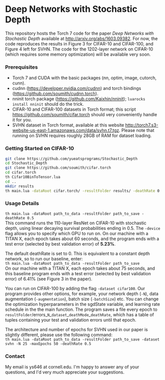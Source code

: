 Deep Networks with Stochastic Depth
====================
This repository hosts the Torch 7 code for the paper _Deep Networks with Stochastic Depth_
available at http://arxiv.org/abs/1603.09382. For now, the code reproduces the results in Figure 3 for CIFAR-10 and CIFAR-100, and Figure 4 left for SVHN. The code for the 1202-layer network on CIFAR-10 (which requires some memory optimization) will be available very soon.

### Prerequisites
- Torch 7 and CUDA with the basic packages (nn, optim, image, cutorch, cunn).
- cudnn (https://developer.nvidia.com/cudnn) and torch bindings (https://github.com/soumith/cudnn.torch).
- nninit torch package (https://github.com/Kaixhin/nninit); `luarocks install nninit` should do the trick.
- CIFAR-10 and CIFAR-100 datasets in Torch format; this script https://github.com/soumith/cifar.torch should very conveniently handle it for you.
- SVHN dataset in Torch format, available at this website http://torch7.s3-website-us-east-1.amazonaws.com/data/svhn.t7.tgz. Please note that running on SVHN requires roughly 28GB of RAM for dataset loading.

### Getting Started on CIFAR-10
```bash
git clone https://github.com/yueatsprograms/Stochastic_Depth
cd Stochastic_Depth
git clone https://github.com/soumith/cifar.torch
cd cifar.torch
th Cifar10BinToTensor.lua
cd ..
mkdir results
th main.lua -dataRoot cifar.torch/ -resultFolder results/ -deathRate 0.5
```

### Usage Details
`th main.lua -dataRoot path_to_data -resultFolder path_to_save -deathRate 0.5`<br/>
This command runs the 110-layer ResNet on CIFAR-10 with stochastic depth, using linear decaying survival probabilities ending in 0.5. The `-device` flag allows you to specify which GPU to run on. On our machine with a TITAN X, each epoch takes about 60 seconds, and the program ends with a test error (selected by best validation error) of __5.23%__.

The default deathRate is set to 0. This is equivalent to a constant depth network, so to run our baseline, enter: <br/>
`th main.lua -dataRoot path_to_data -resultFolder path_to_save` <br/>
On our machine with a TITAN X, each epoch takes about 75 seconds, and this baseline program ends with a test error (selected by best validation error) of 6.41% (see Figure 3 in the paper).

You can run on CIFAR-100 by adding the flag `-dataset cifar100`. Our program provides other options, for example, your network depth (`-N`), data augmentation (`-augmentation`), batch size (`-batchSize`) etc. You can change the optimization hyperparameters in the sgdState variable, and learning rate schedule in the the main function. The program saves a file every epoch to `resultFolder`/errors\_`N`\_`dataset`\_`deathMode`\_`deathRate`, which has a table of tuples containing your test and validation errors until that epoch.

The architecture and number of epochs for SVHN used in our paper is slightly different, please use the following command:<br/>
`th main.lua -dataRoot path_to_data -resultFolder path_to_save -dataset svhn -N 25 -maxEpochs 50 -deathRate 0.5`

### Contact
My email is ys646 at cornell.edu. I'm happy to answer any of your questions, and I'd very much appreciate your suggestions. 

